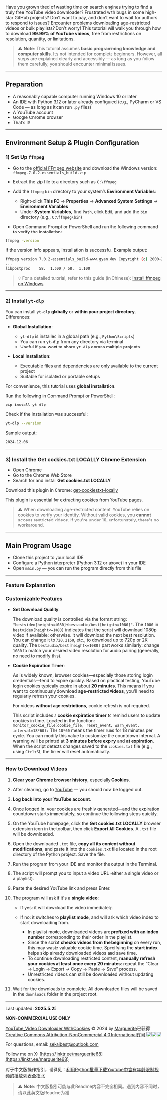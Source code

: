 Have you grown tired of wasting time on search engines trying to find a truly free YouTube video downloader? Frustrated with bugs in some high-star GitHub projects? Don’t want to pay, and don’t want to wait for authors to respond to issues? Encounter problems downloading age-restricted videos or bulk playlists? Don’t worry! This tutorial will walk you through how to download **99.99% of YouTube videos**, free from restrictions on resolution, quantity, or limitations.

> ⚠️ **Note**: This tutorial assumes **basic programming knowledge and computer skills**. It’s not intended for complete beginners. However, all steps are explained clearly and accessibly — as long as you follow them carefully, you should encounter minimal issues.

---

## **Preparation**

* A reasonably capable computer running Windows 10 or later
* An IDE with Python 3.12 or later already configured (e.g., PyCharm or VS Code — as long as it can run `.py` files)
* A YouTube account
* Google Chrome browser
* That’s it!

---

## **Environment Setup & Plugin Configuration**

### 1) Set Up `ffmpeg`

* Go to the [official FFmpeg website](https://ffmpeg.org/download.html) and download the Windows version: `ffmpeg-7.0.2-essentials_build.zip`
* Extract the zip file to a directory such as `C:\ffmpeg`
* Add the `ffmpeg` `bin` directory to your system’s **Environment Variables**:

  * Right-click **This PC** → **Properties** → **Advanced System Settings** → **Environment Variables**
  * Under **System Variables**, find `Path`, click Edit, and add the `bin` directory (e.g., `C:\ffmpeg\bin`)
* Open Command Prompt or PowerShell and run the following command to verify the installation:

```bash
ffmpeg -version
```

If the version info appears, installation is successful. Example output:

```bash
ffmpeg version 7.0.2-essentials_build-www.gyan.dev Copyright (c) 2000-2024 ...
...
libpostproc    58.  1.100 / 58.  1.100
```

> 💡
> For a detailed tutorial, refer to this guide (in Chinese): [Install ffmpeg on Windows](https://blog.csdn.net/Natsuago/article/details/143231558)

---

### 2) Install `yt-dlp`

You can install `yt-dlp` **globally** or **within your project directory**. Differences:

* **Global Installation**:

  * `yt-dlp` is installed in a global path (e.g., `Python\Scripts`)
  * You can run `yt-dlp` from any directory via terminal
  * Useful if you want to share `yt-dlp` across multiple projects

* **Local Installation**:

  * Executable files and dependencies are only available to the current project
  * Suitable for isolated or portable setups

For convenience, this tutorial uses **global installation**.

Run the following in Command Prompt or PowerShell:

```bash
pip install yt-dlp
```

Check if the installation was successful:

```bash
yt-dlp --version
```

Sample output:

```bash
2024.12.06
```

---

### 3) Install the **Get cookies.txt LOCALLY** Chrome Extension

* Open Chrome
* Go to the Chrome Web Store
* Search for and install **Get cookies.txt LOCALLY**

Download this plugin in Chrome: [get-cookiestxt-locally](https://chromewebstore.google.com/detail/get-cookiestxt-locally/cclelndahbckbenkjhflpdbgdldlbecc?pli=1)

This plugin is essential for extracting cookies from YouTube pages.

> ⚠️ When downloading age-restricted content, YouTube relies on cookies to verify your identity. Without valid cookies, you **cannot** access restricted videos.
> If you're under 18, unfortunately, there's no workaround.


---

## **Main Program Usage**

* Clone this project to your local IDE
* Configure a Python interpreter (Python 3.12 or above) in your IDE
* Open `main.py` — you can run the program directly from this file

---

### Feature Explanation


### Customizable Features

* **Set Download Quality**:

  The download quality is controlled via the format string:
  `"bestvideo[height<=1080]+bestaudio/best[height<=1080]"`.
  The `1080` in `bestvideo[height<=1080]` indicates that the script will download 1080p video if available; otherwise, it will download the next best resolution.
  You can change it to `720`, `2160`, etc., to download up to 720p or 2K quality.
  The `bestaudio/best[height<=1080]` part works similarly: change `1080` to match your desired video resolution for audio pairing (generally, no need to modify this).

* **Cookie Expiration Timer**:

  As is widely known, browser cookies—especially those storing login credentials—tend to expire quickly. Based on practical testing, YouTube login cookies typically expire in about **20 minutes**.
  This means if you want to continuously download **age-restricted videos**, you'll need to regularly refresh your cookies.

  For videos **without age restrictions**, cookie refresh is not required.

  This script includes a **cookie expiration timer** to remind users to update cookies in time.
  Located in the function:
  `monitor_cookie_file(cookie_file, reset_event, warn_event, interval=18*60):`
  The `18*60` means the timer runs for 18 minutes per cycle. You can modify this value to customize the countdown interval.
  A warning will be printed at **3 minutes before expiry** and **at expiration**.
  When the script detects changes saved to the `cookies.txt` file (e.g., using `Ctrl+S`), the timer will reset automatically.

---

### How to Download Videos

1. **Clear your Chrome browser history**, especially **Cookies**.

2. After clearing, go to [YouTube](https://www.youtube.com/) — you should now be logged out.

3. **Log back into your YouTube account**.

4. Once logged in, your cookies are freshly generated—and the expiration countdown starts immediately, so continue the following steps quickly.

5. On the YouTube homepage, click the **Get cookies.txt LOCALLY** browser extension icon in the toolbar, then click **Export All Cookies**. A `.txt` file will be downloaded.

6. Open the downloaded `.txt` file, **copy all its content without modifications**, and paste it into the `cookies.txt` file located in the root directory of the Python project. Save the file.

7. Run the program from your IDE and monitor the output in the Terminal.

8. The script will prompt you to input a video URL (either a single video or a playlist).

9. Paste the desired YouTube link and press Enter.

10. The program will ask if it's a **single video**:

    * If yes: it will download the video immediately.
    * If no: it switches to **playlist mode**, and will ask which video index to start downloading from.

      * In playlist mode, downloaded videos are **prefixed with an index number** corresponding to their order in the playlist.
      * Since the script **checks videos from the beginning** on every run, this may waste valuable cookie time. Specifying the **start index** helps skip already downloaded videos and save time.
      * To continue downloading restricted content, **manually refresh your cookies at least once every 20 minutes**: repeat the “Clear → Login → Export → Copy → Paste → Save” process.
      * Unrestricted videos can still be downloaded without updating cookies.

11. Wait for the downloads to complete. All downloaded files will be saved in the `downloads` folder in the project root.

---

Last updated: **2025.5.25**

**NON-COMMERCIAL USE ONLY**

<a href="https://github.com/Marguerite68/YouTube_Video_Downloader_WithCookies"><font style="vertical-align: inherit;"><font style="vertical-align: inherit;">YouTube_Video Downloader WithCookies</font></font></a><font style="vertical-align: inherit;"><font style="vertical-align: inherit;"> © 2024 by </font></font><a href="https://github.com/Marguerite68"><font style="vertical-align: inherit;"><font style="vertical-align: inherit;">Marguerite</font></font></a><font style="vertical-align: inherit;"><font style="vertical-align: inherit;">已获得</font></font><a href="https://creativecommons.org/licenses/by-nc/4.0/"><font style="vertical-align: inherit;"><font style="vertical-align: inherit;">Creative Commons Attribution-NonCommercial 4.0 International许可</font></font></a><img src="https://mirrors.creativecommons.org/presskit/icons/cc.svg" style="max-width: 1em;max-height:1em;margin-left: .2em;"><img src="https://mirrors.creativecommons.org/presskit/icons/by.svg" style="max-width: 1em;max-height:1em;margin-left: .2em;"><img src="https://mirrors.creativecommons.org/presskit/icons/nc.svg" style="max-width: 1em;max-height:1em;margin-left: .2em;">


For questions, email: [sekaibest@outlook.com](mailto:sekaibest@outlook.com)

Follow me on X: [https://linktr.ee/marguerite68](https://linktr.ee/marguerite68)

对于中文版操作指引，请详见：[利用Python批量下载Youtube中含有年龄限制视频的播放列表全指北](https://recondite-citron-f48.notion.site/Python-Youtube-15a9545f48c7806cb025f9a97f825b1d)
> ⚠️ **Note**: 中文版指引可能与此Readme内容不完全相同。遇到内容不同时，请以此英文版Readme为准
